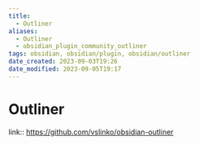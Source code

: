 ```yaml
---
title:
  - Outliner
aliases:
  - Outliner
  - obsidian_plugin_community_outliner
tags: obsidian, obsidian/plugin, obsidian/outliner
date_created: 2023-09-03T19:26
date_modified: 2023-09-05T19:17
---
```

# Outliner

link:: <https://github.com/vslinko/obsidian-outliner>

